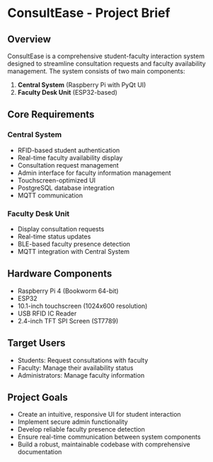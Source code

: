 # ConsultEase - Project Brief

## Overview
ConsultEase is a comprehensive student-faculty interaction system designed to streamline consultation requests and faculty availability management. The system consists of two main components:

1. **Central System** (Raspberry Pi with PyQt UI)
2. **Faculty Desk Unit** (ESP32-based)

## Core Requirements

### Central System
- RFID-based student authentication
- Real-time faculty availability display
- Consultation request management
- Admin interface for faculty information management
- Touchscreen-optimized UI
- PostgreSQL database integration
- MQTT communication

### Faculty Desk Unit
- Display consultation requests
- Real-time status updates
- BLE-based faculty presence detection
- MQTT integration with Central System

## Hardware Components
- Raspberry Pi 4 (Bookworm 64-bit)
- ESP32
- 10.1-inch touchscreen (1024x600 resolution)
- USB RFID IC Reader
- 2.4-inch TFT SPI Screen (ST7789)

## Target Users
- Students: Request consultations with faculty
- Faculty: Manage their availability status
- Administrators: Manage faculty information

## Project Goals
- Create an intuitive, responsive UI for student interaction
- Implement secure admin functionality
- Develop reliable faculty presence detection
- Ensure real-time communication between system components
- Build a robust, maintainable codebase with comprehensive documentation 